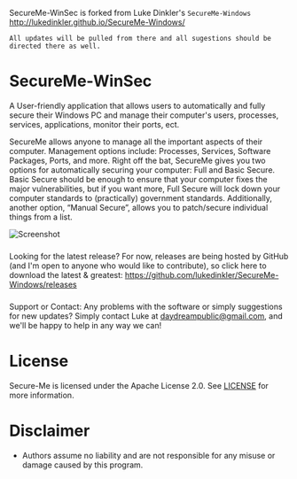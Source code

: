SecureMe-WinSec is forked from Luke Dinkler's `SecureMe-Windows` http://lukedinkler.github.io/SecureMe-Windows/ 

`All updates will be pulled from there and all sugestions should be directed there as well.`
#

# SecureMe-WinSec
A User-friendly application that allows users to automatically and fully secure their Windows PC and manage their computer's users, processes, services, applications, monitor their ports, ect.

SecureMe allows anyone to manage all the important aspects of their computer. Management options include: Processes, Services, Software Packages, Ports, and more. Right off the bat, SecureMe gives you two options for automatically securing your computer: Full and Basic Secure. Basic Secure should be enough to ensure that your computer fixes the major vulnerabilities, but if you want more, Full Secure will lock down your computer standards to (practically) government standards. Additionally, another option, “Manual Secure”, allows you to patch/secure individual things from a list.


 ![Screenshot](https://cloud.githubusercontent.com/assets/11169798/19939116/09b5db88-a0fe-11e6-9e20-68a7fa6c4202.PNG) 
 ### 
Looking for the latest release? For now, releases are being hosted by GitHub (and I'm open to anyone who would like to contribute), so click here to download the latest & greatest: https://github.com/lukedinkler/SecureMe-Windows/releases 
 ### 
Support or Contact: Any problems with the software or simply suggestions for new updates? Simply contact Luke at daydreampublic@gmail.com, and we'll be happy to help in any way we can! 
## 
# License
Secure-Me is licensed under the Apache License 2.0. See [LICENSE](LICENSE) for more information.
# Disclaimer 
* Authors assume no liability and are not responsible for any misuse or damage caused by this program.
